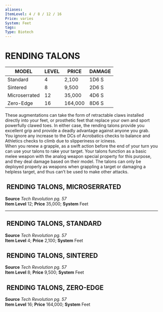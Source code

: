 ```yaml
---
aliases: 
ItemLevel: 4 / 8 / 12 / 16
Price: varies 
System: Feet
tags: 
Type: Biotech
---
```

# RENDING TALONS

| MODEL         | LEVEL | PRICE   | DAMAGE |
|---------------|-------|---------|--------|
| Standard      | 4     | 2,100   | 1D6 S  |
| Sintered      | 8     | 9,500   | 2D6 S  |
| Microserrated | 12    | 35,000  | 4D6 S  |
| Zero-Edge     | 16    | 164,000 | 8D6 S  |

These augmentations can take the form of retractable claws installed directly into your feet, or prosthetic feet that replace your own and sport powerfully clawed toes. In either case, the rending talons provide you excellent grip and provide a deadly advantage against anyone you grab. You ignore any increase to the DCs of Acrobatics checks to balance and Athletics checks to climb due to slipperiness or iciness.  
When you renew a grapple, as a swift action before the end of your turn you can use your talons to rake your target. Your talons function as a basic melee weapon with the analog weapon special property for this purpose, and they deal damage based on their model. The talons can only be deployed properly as weapons when grappling a target or damaging a helpless target, and thus can’t be used to make other attacks.  

##  RENDING TALONS, MICROSERRATED

**Source** _Tech Revolution pg. 57_  
**Item Level** 12; **Price** 35,000; **System** Feet  
  

---

##  RENDING TALONS, STANDARD

**Source** _Tech Revolution pg. 57_  
**Item Level** 4; **Price** 2,100; **System** Feet  
  

##  RENDING TALONS, SINTERED

**Source** _Tech Revolution pg. 57_  
**Item Level** 8; **Price** 9,500; **System** Feet  
  

##  RENDING TALONS, ZERO-EDGE

**Source** _Tech Revolution pg. 57_  
**Item Level** 16; **Price** 164,000; **System** Feet